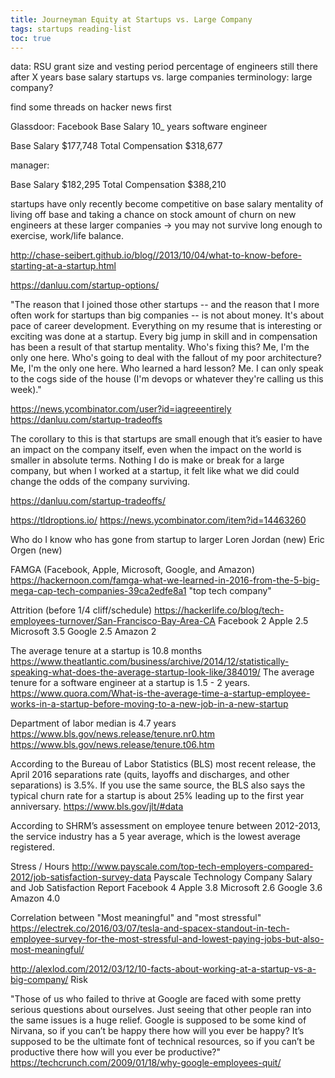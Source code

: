 ```yaml
---
title: Journeyman Equity at Startups vs. Large Company
tags: startups reading-list
toc: true
---
```


data:
RSU grant size and vesting period
percentage of engineers still there after X years
base salary startups vs. large companies
terminology: large company?

find some threads on hacker news first

Glassdoor: Facebook
Base Salary 10_ years software engineer

Base Salary
$177,748
Total Compensation
$318,677

manager:

Base Salary
$182,295
Total Compensation
$388,210

startups have only recently become competitive on base salary
mentality of living off base and taking a chance on stock
amount of churn on new engineers at these larger companies -> you may not survive long enough to exercise, work/life balance.

http://chase-seibert.github.io/blog//2013/10/04/what-to-know-before-starting-at-a-startup.html

https://danluu.com/startup-options/

"The reason that I joined those other startups -- and the reason that I more often work for startups than big companies -- is not about money. It's about pace of career development.
Everything on my resume that is interesting or exciting was done at a startup. Every big jump in skill and in compensation has been a result of that startup mentality. Who's fixing this? Me, I'm the only one here. Who's going to deal with the fallout of my poor architecture? Me, I'm the only one here. Who learned a hard lesson? Me.
I can only speak to the cogs side of the house (I'm devops or whatever they're calling us this week)."

https://news.ycombinator.com/user?id=iagreeentirely
https://danluu.com/startup-tradeoffs

The corollary to this is that startups are small enough that it’s easier to have an impact on the company itself, even when the impact on the world is smaller in absolute terms. Nothing I do is make or break for a large company, but when I worked at a startup, it felt like what we did could change the odds of the company surviving.

https://danluu.com/startup-tradeoffs/


https://tldroptions.io/
https://news.ycombinator.com/item?id=14463260

Who do I know who has gone from startup to larger
Loren
Jordan (new)
Eric Orgen (new)

FAMGA (Facebook, Apple, Microsoft, Google, and Amazon)
https://hackernoon.com/famga-what-we-learned-in-2016-from-the-5-big-mega-cap-tech-companies-39ca2edfe8a1
"top tech company"

Attrition (before 1/4 cliff/schedule)
https://hackerlife.co/blog/tech-employees-turnover/San-Francisco-Bay-Area-CA
Facebook 2
Apple 2.5
Microsoft 3.5
Google 2.5
Amazon 2

The average tenure at a startup is 10.8 months
https://www.theatlantic.com/business/archive/2014/12/statistically-speaking-what-does-the-average-startup-look-like/384019/
The average tenure for a software engineer at a startup is 1.5 - 2 years.
https://www.quora.com/What-is-the-average-time-a-startup-employee-works-in-a-startup-before-moving-to-a-new-job-in-a-new-startup

Department of labor median is 4.7 years
https://www.bls.gov/news.release/tenure.nr0.htm
https://www.bls.gov/news.release/tenure.t06.htm

According to the Bureau of Labor Statistics (BLS) most recent release, the April 2016 separations rate (quits, layoffs and discharges, and other separations) is 3.5%.
If you use the same source, the BLS also says the typical churn rate for a startup is about 25% leading up to the first year anniversary.
https://www.bls.gov/jlt/#data

According to SHRM’s assessment on employee tenure between 2012-2013, the service industry has a 5 year average, which is the lowest average registered.

Stress / Hours
http://www.payscale.com/top-tech-employers-compared-2012/job-satisfaction-survey-data
Payscale Technology Company Salary and Job Satisfaction Report
Facebook 4
Apple 3.8
Microsoft 2.6
Google 3.6
Amazon 4.0

Correlation between "Most meaningful" and "most stressful"
https://electrek.co/2016/03/07/tesla-and-spacex-standout-in-tech-employee-survey-for-the-most-stressful-and-lowest-paying-jobs-but-also-most-meaningful/

http://alexlod.com/2012/03/12/10-facts-about-working-at-a-startup-vs-a-big-company/
Risk

"Those of us who failed to thrive at Google are faced with some pretty serious questions about ourselves. Just seeing that other people ran into the same issues is a huge relief. Google is supposed to be some kind of Nirvana, so if you can’t be happy there how will you ever be happy? It’s supposed to be the ultimate font of technical resources, so if you can’t be productive there how will you ever be productive?"
https://techcrunch.com/2009/01/18/why-google-employees-quit/
